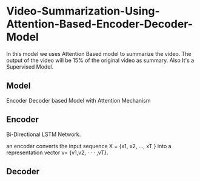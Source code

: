 # Video-Summarization-Using-Attention-Based-Encoder-Decoder-Model
In this model we uses Attention Based model to summarize the video. The output of the video will be 15% of the original video as summary. Also It's a Supervised Model.

## Model
Encoder Decoder based Model with Attention Mechanism

## Encoder 
Bi-Directional LSTM Network.

an encoder converts the input sequence X = {x1, x2, ..., xT } into a representation vector v= {v1,v2, · · · ,vT}.

## Decoder

